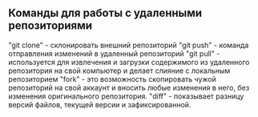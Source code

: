 ## Команды для работы с удаленными репозиториями

 "git clone" - склонировать внешний репозиторий
 "git push" - команда отправления изменений в удаленный репозиторий
 "git pull" - используется для извлечения и загрузки содержимого из удаленного репозитория на свой компьютер и делает слияние с локальным репозиторием
 "fork" - это возможность скопировать чужой репозиторий на свой аккаунт и вносить любые изменения в него, без изменения оригинального репозитория.
 "diff" - показывает разницу версий файлов, текущей версии и зафиксированной.